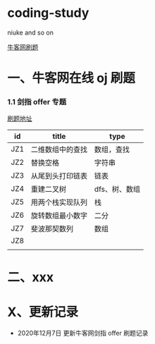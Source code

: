 # coding-study
niuke and so on  

[牛客网刷题](https://www.nowcoder.com/activity/oj)

# 一、牛客网在线 oj 刷题

### 1.1 剑指 offer 专题

[刷题地址](https://www.nowcoder.com/ta/coding-interviews)

| id | title | type |
| ------ | ------ | ------ |
| JZ1  | 二维数组中的查找 | 数组，查找    |
| JZ2  | 替换空格         | 字符串        |
| JZ3  | 从尾到头打印链表 | 链表          |
| JZ4  | 重建二叉树       | dfs、树、数组 |
| JZ5  | 用两个栈实现队列 | 栈            |
| JZ6  | 旋转数组最小数字 | 二分          |
| JZ7  | 斐波那契数列     | 数组          |
| JZ8  |                  |               |
|      |                  |               |

# 二、xxx



# X、更新记录

- 2020年12月7日 更新牛客网剑指 offer 刷题记录